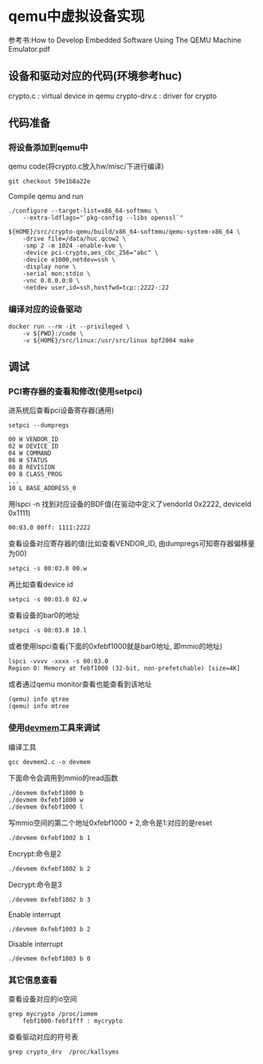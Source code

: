 # qemu中虚拟设备实现

参考书:How to Develop Embedded Software Using The QEMU Machine Emulator.pdf

## 设备和驱动对应的代码(环境参考huc)

crypto.c : virtual device in qemu
crypto-drv.c : driver for crypto

## 代码准备

### 将设备添加到qemu中

qemu code(将crypto.c放入hw/misc/下进行编译)

	git checkout 59e1b8a22e

Compile qemu and run

	./configure --target-list=x86_64-softmmu \
		--extra-ldflags="`pkg-config --libs openssl`"

	${HOME}/src/crypto-qemu/build/x86_64-softmmu/qemu-system-x86_64 \
		-drive file=/data/huc.qcow2 \
		-smp 2 -m 1024 -enable-kvm \
		-device pci-crypto,aes_cbc_256="abc" \
		-device e1000,netdev=ssh \
		-display none \
		-serial mon:stdio \
		-vnc 0.0.0.0:0 \
		-netdev user,id=ssh,hostfwd=tcp::2222-:22

### 编译对应的设备驱动

	docker run --rm -it --privileged \
		-v ${PWD}:/code \
		-v ${HOME}/src/linux:/usr/src/linux bpf2004 make

## 调试

### PCI寄存器的查看和修改(使用setpci)

进系统后查看pci设备寄存器(通用)

	setpci --dumpregs

	00 W VENDOR_ID
	02 W DEVICE_ID
	04 W COMMAND
	06 W STATUS
	08 B REVISION
	09 B CLASS_PROG
	...
	10 L BASE_ADDRESS_0

用lspci -n 找到对应设备的BDF值(在驱动中定义了vendorId 0x2222, deviceId 0x1111)

	00:03.0 00ff: 1111:2222

查看设备对应寄存器的值(比如查看VENDOR_ID, 由dumpregs可知寄存器偏移量为00)

	setpci -s 00:03.0 00.w

再比如查看device id

	setpci -s 00:03.0 02.w

查看设备的bar0的地址

	setpci -s 00:03.0 10.l

或者使用lspci查看(下面的0xfebf1000就是bar0地址, 即mmio的地址)

	lspci -vvvv -xxxx -s 00:03.0
	Region 0: Memory at febf1000 (32-bit, non-prefetchable) [size=4K]

或者通过qemu monitor查看也能查看到该地址

	(qemu) info qtree
	(qemu) info mtree

### 使用[devmem](https://github.com/VCTLabs/devmem2)工具来调试

编译工具

	gcc devmem2.c -o devmem

下面命令会调用到mmio的read函数

	./devmem 0xfebf1000 b
	./devmem 0xfebf1000 w
	./devmem 0xfebf1000 l

写mmio空间的第二个地址0xfebf1000 + 2,命令是1:对应的是reset

	./devmem 0xfebf1002 b 1

Encrypt:命令是2

	./devmem 0xfebf1002 b 2

Decrypt:命令是3

	./devmem 0xfebf1002 b 3

Enable interrupt

	./devmem 0xfebf1003 b 2

Disable interrupt

	./devmem 0xfebf1003 b 0

### 其它信息查看

查看设备对应的io空间

	grep mycrypto /proc/iomem
		febf1000-febf1fff : mycrypto

查看驱动对应的符号表

	grep crypto_drv  /proc/kallsyms
